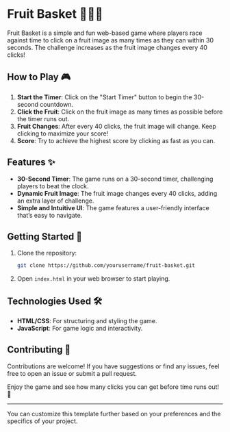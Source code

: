 # Fruit Basket 🍇🍎🍌

Fruit Basket is a simple and fun web-based game where players race against time to click on a fruit image as many times as they can within 30 seconds. The challenge increases as the fruit image changes every 40 clicks!

## How to Play 🎮

1. **Start the Timer**: Click on the "Start Timer" button to begin the 30-second countdown.
2. **Click the Fruit**: Click on the fruit image as many times as possible before the timer runs out.
3. **Fruit Changes**: After every 40 clicks, the fruit image will change. Keep clicking to maximize your score!
4. **Score**: Try to achieve the highest score by clicking as fast as you can.

## Features ✨

- **30-Second Timer**: The game runs on a 30-second timer, challenging players to beat the clock.
- **Dynamic Fruit Image**: The fruit image changes every 40 clicks, adding an extra layer of challenge.
- **Simple and Intuitive UI**: The game features a user-friendly interface that’s easy to navigate.

## Getting Started 🚀

1. Clone the repository:
   ```bash
   git clone https://github.com/yourusername/fruit-basket.git
   ```
2. Open `index.html` in your web browser to start playing.

## Technologies Used 🛠️

- **HTML/CSS**: For structuring and styling the game.
- **JavaScript**: For game logic and interactivity.

## Contributing 🤝

Contributions are welcome! If you have suggestions or find any issues, feel free to open an issue or submit a pull request.

Enjoy the game and see how many clicks you can get before time runs out! 🎉

---

You can customize this template further based on your preferences and the specifics of your project.
